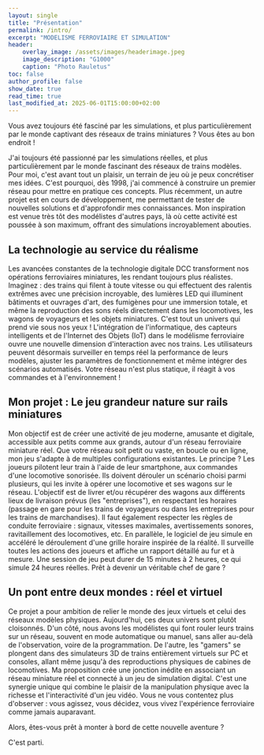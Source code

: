 ```yaml
---
layout: single
title: "Présentation"
permalink: /intro/
excerpt: "MODELISME FERROVIAIRE ET SIMULATION"
header:
    overlay_image: /assets/images/headerimage.jpeg
    image_description: "G1000"
    caption: "Photo Rauletus"
toc: false
author_profile: false
show_date: true
read_time: true
last_modified_at: 2025-06-01T15:00:00+02:00
---
```


Vous avez toujours été fasciné par les simulations, et plus particulièrement par le monde captivant des réseaux de trains miniatures ? Vous êtes au bon endroit !

J'ai toujours été passionné par les simulations réelles, et plus particulièrement par le monde fascinant des réseaux de trains modèles. Pour moi, c'est avant tout un plaisir, un terrain de jeu où je peux concrétiser mes idées. C'est pourquoi, dès 1998, j'ai commencé à construire un premier réseau pour mettre en pratique ces concepts. Plus récemment, un autre projet est en cours de développement, me permettant de tester de nouvelles solutions et d'approfondir mes connaissances. Mon inspiration est venue très tôt des modélistes d'autres pays, là où cette activité est poussée à son maximum, offrant des simulations incroyablement abouties.

## La technologie au service du réalisme
Les avancées constantes de la technologie digitale DCC transforment nos opérations ferroviaires miniatures, les rendant toujours plus réalistes. Imaginez : des trains qui filent à toute vitesse ou qui effectuent des ralentis extrêmes avec une précision incroyable, des lumières LED qui illuminent bâtiments et ouvrages d'art, des fumigènes pour une immersion totale, et même la reproduction des sons réels directement dans les locomotives, les wagons de voyageurs et les objets miniatures. C'est tout un univers qui prend vie sous nos yeux !
L'intégration de l'informatique, des capteurs intelligents et de l'Internet des Objets (IoT) dans le modélisme ferroviaire ouvre une nouvelle dimension d'interaction avec nos trains. Les utilisateurs peuvent désormais surveiller en temps réel la performance de leurs modèles, ajuster les paramètres de fonctionnement et même intégrer des scénarios automatisés. Votre réseau n'est plus statique, il réagit à vos commandes et à l'environnement !

## Mon projet : Le jeu grandeur nature sur rails miniatures
Mon objectif est de créer une activité de jeu moderne, amusante et digitale, accessible aux petits comme aux grands, autour d'un réseau ferroviaire miniature réel. Que votre réseau soit petit ou vaste, en boucle ou en ligne, mon jeu s'adapte à de multiples configurations existantes.
Le principe ? Les joueurs pilotent leur train à l'aide de leur smartphone, aux commandes d'une locomotive sonorisée. Ils doivent dérouler un scénario choisi parmi plusieurs, qui les invite à opérer une locomotive et ses wagons sur le réseau. L'objectif est de livrer et/ou récupérer des wagons aux différents lieux de livraison prévus (les "entreprises"), en respectant les horaires (passage en gare pour les trains de voyageurs ou dans les entreprises pour les trains de marchandises). Il faut également respecter les règles de conduite ferroviaire : signaux, vitesses maximales, avertissements sonores, ravitaillement des locomotives, etc.
En parallèle, le logiciel de jeu simule en accéléré le déroulement d'une grille horaire inspirée de la réalité. Il surveille toutes les actions des joueurs et affiche un rapport détaillé au fur et à mesure. Une session de jeu peut durer de 15 minutes à 2 heures, ce qui simule 24 heures réelles. Prêt à devenir un véritable chef de gare ?

## Un pont entre deux mondes : réel et virtuel
Ce projet a pour ambition de relier le monde des jeux virtuels et celui des réseaux modèles physiques. Aujourd'hui, ces deux univers sont plutôt cloisonnés. D'un côté, nous avons les modélistes qui font rouler leurs trains sur un réseau, souvent en mode automatique ou manuel, sans aller au-delà de l'observation, voire de la programmation. De l'autre, les "gamers" se plongent dans des simulateurs 3D de trains entièrement virtuels sur PC et consoles, allant même jusqu'à des reproductions physiques de cabines de locomotives.
Ma proposition crée une jonction inédite en associant un réseau miniature réel et connecté à un jeu de simulation digital. C'est une synergie unique qui combine le plaisir de la manipulation physique avec la richesse et l'interactivité d'un jeu vidéo. Vous ne vous contentez plus d'observer : vous agissez, vous décidez, vous vivez l'expérience ferroviaire comme jamais auparavant.

Alors, êtes-vous prêt à monter à bord de cette nouvelle aventure ?

C'est parti.

